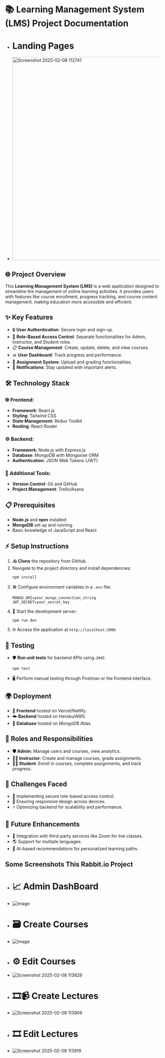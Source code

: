 # 📚 Learning Management System (LMS) Project Documentation

- # Landing Pages
- <img width="659" alt="Screenshot 2025-02-08 112741" src="https://github.com/user-attachments/assets/e71547af-c9e0-44fb-8d82-4c0f2aa1903b" />

##  🌐 Project Overview
This **Learning Management System (LMS)** is a web application designed to streamline the management of online learning activities. It provides users with features like course enrollment, progress tracking, and course content management, making education more accessible and efficient.

## ✨ Key Features
- 🔒 **User Authentication**: Secure login and sign-up.
- 🔑 **Role-Based Access Control**: Separate functionalities for Admin, Instructor, and Student roles.
- 📋 **Course Management**: Create, update, delete, and view courses.
- 📊 **User Dashboard**: Track progress and performance.
- 📝 **Assignment System**: Upload and grading functionalities.
- 🔔 **Notifications**: Stay updated with important alerts.

## 🛠️ Technology Stack
### 🌐 Frontend:
- **Framework**: React.js
- **Styling**: Tailwind CSS
- **State Management**: Redux Toolkit
- **Routing**: React Router

### ⚙️ Backend:
- **Framework**: Node.js with Express.js
- **Database**: MongoDB with Mongoose ORM
- **Authentication**: JSON Web Tokens (JWT)

### 📂 Additional Tools:
- **Version Control**: Git and GitHub
- **Project Management**: Trello/Asana

## 📋 Prerequisites
- **Node.js** and **npm** installed
- **MongoDB** set up and running
- Basic knowledge of JavaScript and React

## ⚡ Setup Instructions
1. 📥 **Clone** the repository from GitHub.
2. Navigate to the project directory and install dependencies:
   ```bash
   npm install
   ```
3. 🛠️ Configure environment variables in a `.env` file:
   ```env
   MONGO_URI=your_mongo_connection_string
   JWT_SECRET=your_secret_key
   ```
4. 🚀 Start the development server:
   ```bash
   npm run dev
   ```
5. 🌐 Access the application at `http://localhost:3000`.

## 🧪 Testing
- 🛡️ **Run unit tests** for backend APIs using Jest:
  ```bash
  npm test
  ```
- 🖥️ Perform manual testing through Postman or the frontend interface.

## 🌍 Deployment
- 🌟 **Frontend** hosted on Vercel/Netlify.
- ☁️ **Backend** hosted on Heroku/AWS.
- 💾 **Database** hosted on MongoDB Atlas.

## 👥 Roles and Responsibilities
- **🛡️ Admin**: Manage users and courses, view analytics.
- **👩‍🏫 Instructor**: Create and manage courses, grade assignments.
- **👨‍🎓 Student**: Enroll in courses, complete assignments, and track progress.

## 🤔 Challenges Faced
- 🔐 Implementing secure role-based access control.
- 📱 Ensuring responsive design across devices.
- ⚡ Optimizing backend for scalability and performance.

## 🚀 Future Enhancements
- 🎥 Integration with third-party services like Zoom for live classes.
- 🌎 Support for multiple languages.
- 🤖 AI-based recommendations for personalized learning paths.


## Some Screenshots This Rabbit.io Project

- # 📈 Admin DashBoard 
- ![image](https://github.com/user-attachments/assets/0bbc85ee-14a3-402c-92eb-da59fbb83f81)
- # 🗃️ Create Courses
- ![image](https://github.com/user-attachments/assets/e742b40a-4100-4dcb-a315-f7dcc92bfdbb)
- # ⚙️ Edit Courses
- ![Screenshot 2025-02-08 113829](https://github.com/user-attachments/assets/632d1bd1-c878-403c-8af1-c1e06790046d)
- # 🎞📹 Create Lectures 
- ![Screenshot 2025-02-08 113909](https://github.com/user-attachments/assets/b78de1a2-5851-4ec6-be7e-bb539b3043fd)
- # 🎞️ Edit Lectures
- ![Screenshot 2025-02-08 113919](https://github.com/user-attachments/assets/9260f8d2-9976-4b2d-aacc-f9948bde97ce)




